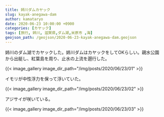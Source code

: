 ```yaml
---
title: 姉川ダムカヤック
slug: kayak-anegawa-dam
author: kamataryo
date: 2020-06-23 10:00:00 +0900
categories: [カヤック]
tags: [旅行, 姉川, 滋賀県,ダム湖,米原市 ,海]
geojson_path: /geojson/2020-06-23-kayak-anegawa-dam.geojson
---
```


姉川のダム湖でカヤックした。姉川ダムはカヤックをしてOKらしい。親水公園から出艇し、紅葉島を周り、止水の上流を遡行した。

{{< image_gallery image_dir_path="/img/posts/2020/06/23/01" >}}

イモリが中性浮力を保って浮いていた。

{{< image_gallery image_dir_path="/img/posts/2020/06/23/02" >}}

アジサイが咲いている。

{{< image_gallery image_dir_path="/img/posts/2020/06/23/03" >}}
